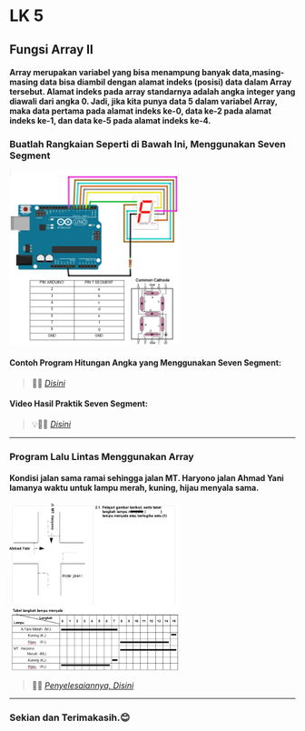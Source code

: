 # LK 5
## Fungsi Array II

#### Array merupakan variabel yang bisa menampung banyak data,masing-masing data bisa diambil dengan alamat indeks (posisi) data dalam Array tersebut. Alamat indeks pada array standarnya adalah angka integer yang diawali dari angka 0. Jadi, jika kita punya data 5 dalam variabel Array, maka data pertama pada alamat indeks ke-0, data ke-2 pada alamat indeks ke-1, dan data ke-5 pada alamat indeks ke-4.

### Buatlah Rangkaian Seperti di Bawah Ini, Menggunakan Seven Segment
<img src="../img/LK 5/rangkaian.png" alt="2.1" width="300" />
<br>

#### Contoh Program Hitungan Angka yang Menggunakan Seven Segment:
> 📝✅ [*Disini*](5.0-hitungan-dengan-seven-segment.ino)

#### Video Hasil Praktik Seven Segment:
> 💡🧑‍🔬 [*Disini*](https://drive.google.com/drive/folders/1ZgJ9vAmQSUJdJgxtZtbPfg7nVPJoj6q_)

___

### Program Lalu Lintas Menggunakan Array
#### Kondisi jalan sama ramai sehingga jalan MT. Haryono jalan Ahmad Yani lamanya waktu untuk lampu merah, kuning, hijau menyala sama.

<img src="../img/LK 5/lalu-lintas.png" alt="2.1" width="300" />
<br>

> 📝✅ [*Penyelesaiannya, Disini*](5.1-lampu-lalu-lintas-menggunakan-array.ino)
___

### Sekian dan Terimakasih.😊